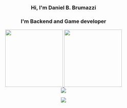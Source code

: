 <h3 align="center">Hi, I'm Daniel B. Brumazzi</h3>
<h3 align="center">I'm Backend and Game developer</h3>

<div align="center">
  <div>
    <a href="https://github.com/brumazzi">
    <img height="180em" src="https://github-readme-stats.vercel.app/api?username=brumazzi&show_icons=true&theme=chartreuse-dark&include_all_commits=true&count_private=true"/>
    <img height="180em" src="https://github-readme-stats.vercel.app/api/top-langs/?username=brumazzi&layout=compact&langs_count=7&theme=chartreuse-dark"/>
  </div>

  <a href="https://skillicons.dev">
    <img src="https://skillicons.dev/icons?i=python,c,cpp,ruby,js,nodejs,ts,css,html,sass,rails,django,vue,bootstrap,postgres,pug,electron,discord,linux,vim,bsd,blender&theme=dark" />
  </a>

  <a href="https://www.linkedin.com/in/daniel-brumazzi-2153707b/" target="_blank"><img src="https://img.shields.io/badge/-LinkedIn-%230077B5?style=for-the-badge&logo=linkedin&logoColor=white"></a>
  <!--div>
    <a href="https://www.instagram.com/nicholastn_/" target="_blank"><img src="https://img.shields.io/badge/-Instagram-%23E4405F?style=for-the-badge&logo=instagram&logoColor=white" target="_blank"></a>
    <a href = "mailto:nicholasnogueira12@gmail.com"><img src="**https://img.shields.io/badge/-Gmail-%23333?style=for-the-badge&logo=gmail&logoColor=white**" target="_blank"></a>
    <a href="https://www.facebook.com/Nicholas.Nogueira.10/" target="_blank"><img src="https://img.shields.io/badge/Facebook-1877F2?style=for-the-badge&logo=facebook&logoColor=white" target="_blank"></a>
  </div-->
  
  <!-- ![Snake animation](https://github.com/brumazzi/brumazzi/github-contribution-grid-snake.svg) -->
    
</div>

<!--
**brumazzi/brumazzi** is a ✨ _special_ ✨ repository because its `README.md` (this file) appears on your GitHub profile.

Here are some ideas to get you started:

- 🔭 I’m currently working on ...
- 🌱 I’m currently learning ...
- 👯 I’m looking to collaborate on ...
- 🤔 I’m looking for help with ...
- 💬 Ask me about ...
- 📫 How to reach me: ...
- 😄 Pronouns: ...
- ⚡ Fun fact: ...
-->
